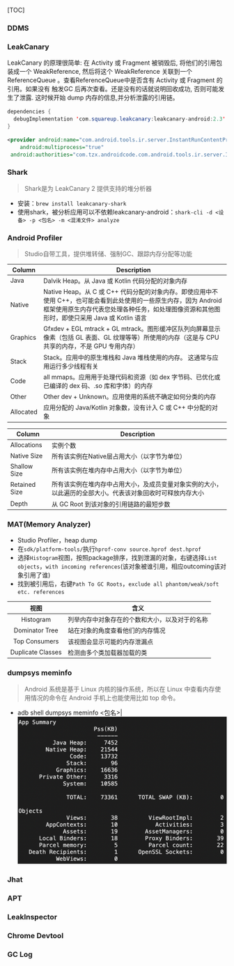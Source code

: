 [TOC]

### DDMS
### LeakCanary
LeakCanary 的原理很简单: 在 Activity 或 Fragment 被销毁后, 将他们的引用包装成一个 WeakReference, 然后将这个 WeakReference 关联到一个 ReferenceQueue 。查看ReferenceQueue中是否含有 Activity 或 Fragment 的引用。如果没有 触发GC 后再次查看。还是没有的话就说明回收成功, 否则可能发生了泄露. 这时候开始 dump 内存的信息,并分析泄露的引用链。

```java
dependencies {
  debugImplementation 'com.squareup.leakcanary:leakcanary-android:2.3'
}
```
```xml
<provider android:name="com.android.tools.ir.server.InstantRunContentProvider" 
    android:multiprocess="true" 
 android:authorities="com.tzx.androidcode.com.android.tools.ir.server.InstantRunContentProvider"/>
```

### Shark
> Shark是为 LeakCanary 2 提供支持的堆分析器

* 安装：`brew install leakcanary-shark`
* 使用shark，被分析应用可以不依赖leakcanary-android：`shark-cli -d <设备> -p <包名> -m <混淆文件> analyze`

### Android Profiler
> Studio自带工具，提供堆转储、强制GC、跟踪内存分配等功能

Column | Description
-- | --
Java | Dalvik Heap。从 Java 或 Kotlin 代码分配的对象内存
Native | Native Heap。从 C 或 C++ 代码分配的对象内存。即使应用中不使用 C++，也可能会看到此处使用的一些原生内存，因为 Android 框架使用原生内存代表您处理各种任务，如处理图像资源和其他图形时，即使只采用 Java 或 Kotlin 语言
Graphics | Gfxdev + EGL mtrack + GL mtrack。图形缓冲区队列向屏幕显示像素（包括 GL 表面、GL 纹理等等）所使用的内存（这是与 CPU 共享的内存，不是 GPU 专用内存）
Stack | Stack。应用中的原生堆栈和 Java 堆栈使用的内存。 这通常与应用运行多少线程有关
Code | all mmaps。应用用于处理代码和资源（如 dex 字节码、已优化或已编译的 dex 码、.so 库和字体）的内存
Other | Other dev + Unknown。应用使用的系统不确定如何分类的内存
Allocated | 应用分配的 Java/Kotlin 对象数，没有计入 C 或 C++ 中分配的对象

Column | Description
--- | ---
Allocations | 实例个数 
Native Size | 所有该实例在Native层占用大小（以字节为单位） 
Shallow Size | 所有该实例在堆内存中占用大小（以字节为单位） 
Retained Size | 所有该实例在堆内存中占用大小，及成员变量对象实例的大小，以此遍历的全部大小。代表该对象回收时可释放内存大小 
Depth | 从 GC Root 到该对象的引用链路的最短步数

### MAT(Memory Analyzer)
* Studio Profiler，heap dump
* 在`sdk/platform-tools/`执行`hprof-conv source.hprof dest.hprof`
* 选择`Histogram`视图，按照package排序，找到泄漏的对象，右键选择`List objects`，`with incoming references`(该对象被谁引用，相应outcoming该对象引用了谁)
* 找到被引用后，右键`Path To GC Roots`，`exclude all phantom/weak/soft etc. references`


视图 | 含义
:--: | ---
Histogram | 列举内存中对象存在的个数和大小，以及对于的名称
Dominator Tree | 站在对象的角度查看他们的内存情况
Top Consumers | 该视图会显示可能的内存泄漏点
Duplicate Classes | 检测由多个类加载器加载的类

### dumpsys meminfo
> Android 系统是基于 Linux 内核的操作系统，所以在 Linux 中查看内存使用情况的命令在 Android 手机上也能使用比如 top 命令。

* adb shell dumpsys meminfo <包名>|<pid>
![](https://github.com/gxd523/note/raw/master/pic/dumpsys.png)

### Jhat
### APT
### LeakInspector
### Chrome Devtool
### GC Log
